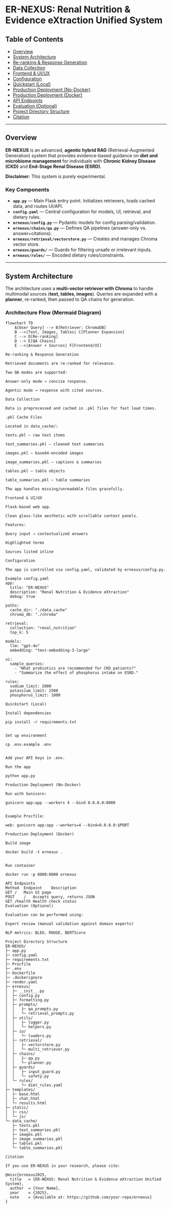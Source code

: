 # ER-NEXUS: Renal Nutrition & Evidence eXtraction Unified System

## Table of Contents
- [Overview](#overview)
- [System Architecture](#system-architecture)
- [Re-ranking & Response Generation](#re-ranking--response-generation)
- [Data Collection](#data-collection)
- [Frontend & UI/UX](#frontend--uiux)
- [Configuration](#configuration)
- [Quickstart (Local)](#quickstart-local)
- [Production Deployment (No-Docker)](#production-deployment-no-docker)
- [Production Deployment (Docker)](#production-deployment-docker)
- [API Endpoints](#api-endpoints)
- [Evaluation (Optional)](#evaluation-optional)
- [Project Directory Structure](#project-directory-structure)
- [Citation](#citation)

---

## Overview

**ER-NEXUS** is an advanced, **agentic hybrid RAG** (Retrieval-Augmented Generation) system that provides evidence-based guidance on **diet and microbiome management** for individuals with **Chronic Kidney Disease (CKD)** and **End-Stage Renal Disease (ESRD)**.  

**Disclaimer:** This system is purely experimental.

### Key Components
- **`app.py`** — Main Flask entry point. Initializes retrievers, loads cached data, and routes UI/API.  
- **`config.yaml`** — Central configuration for models, UI, retrieval, and dietary rules.  
- **`ernexus/config.py`** — Pydantic models for config parsing/validation.  
- **`ernexus/chains/qa.py`** — Defines QA pipelines (answer-only vs. answer+citations).  
- **`ernexus/retrieval/vectorstore.py`** — Creates and manages Chroma vector store.  
- **`ernexus/guards/`** — Guards for filtering unsafe or irrelevant inputs.  
- **`ernexus/rules/`** — Encoded dietary rules/constraints.  

---

## System Architecture

The architecture uses a **multi-vector retriever with Chroma** to handle multimodal sources (**text, tables, images**). Queries are expanded with a **planner**, re-ranked, then passed to QA chains for generation.  

### Architecture Flow (Mermaid Diagram)
```mermaid
flowchart TD
    A[User Query] --> B[Retriever: ChromaDB]
    B -->|Text, Images, Tables| C[Planner Expansion]
    C --> D[Re-ranking]
    D --> E[QA Chains]
    E -->|Answer + Sources| F[Frontend/UI]

Re-ranking & Response Generation

Retrieved documents are re-ranked for relevance.

Two QA modes are supported:

Answer-only mode → concise response.

Agentic mode → response with cited sources.

Data Collection

Data is preprocessed and cached in .pkl files for fast load times.

.pkl Cache Files

Located in data_cache/:

texts.pkl — raw text items

text_summaries.pkl — cleaned text summaries

images.pkl — base64-encoded images

image_summaries.pkl — captions & summaries

tables.pkl — table objects

table_summaries.pkl — table summaries

The app handles missing/unreadable files gracefully.

Frontend & UI/UX

Flask-based web app.

Clean glass-like aesthetic with scrollable context panels.

Features:

Query input → contextualized answers

Highlighted terms

Sources listed inline

Configuration

The app is controlled via config.yaml, validated by ernexus/config.py.

Example config.yaml
app:
  title: "ER-NEXUS"
  description: "Renal Nutrition & Evidence eXtraction"
  debug: true

paths:
  cache_dir: "./data_cache"
  chroma_db: "./chroma"

retrieval:
  collection: "renal_nutrition"
  top_k: 5

models:
  llm: "gpt-4o"
  embedding: "text-embedding-3-large"

ui:
  sample_queries:
    - "What probiotics are recommended for CKD patients?"
    - "Summarize the effect of phosphorus intake on ESRD."

rules:
  sodium_limit: 2000
  potassium_limit: 2500
  phosphorus_limit: 1000

Quickstart (Local)

Install dependencies

pip install -r requirements.txt


Set up environment

cp .env.example .env


Add your API keys in .env.

Run the app

python app.py

Production Deployment (No-Docker)

Run with Gunicorn:

gunicorn app:app --workers 4 --bind 0.0.0.0:8000


Example Procfile:

web: gunicorn app:app --workers=4 --bind=0.0.0.0:$PORT

Production Deployment (Docker)

Build image

docker build -t ernexus .


Run container

docker run -p 8000:8000 ernexus

API Endpoints
Method	Endpoint	Description
GET	/	Main UI page
POST	/	Accepts query, returns JSON
GET	/health	Health check status
Evaluation (Optional)

Evaluation can be performed using:

Expert review (manual validation against domain experts)

NLP metrics: BLEU, ROUGE, BERTScore

Project Directory Structure
ER-NEXUS/
├─ app.py
├─ config.yaml
├─ requirements.txt
├─ Procfile
├─ .env
├─ Dockerfile
├─ .dockerignore
├─ render.yaml
├─ ernexus/
│  ├─ __init__.py
│  ├─ config.py
│  ├─ formatting.py
│  ├─ prompts/
│  │   ├─ qa_prompts.py
│  │   └─ retrieval_prompts.py
│  ├─ utils/
│  │   ├─ logger.py
│  │   └─ helpers.py
│  ├─ io/
│  │   └─ loaders.py
│  ├─ retrieval/
│  │   ├─ vectorstore.py
│  │   └─ multi_retriever.py
│  ├─ chains/
│  │   ├─ qa.py
│  │   └─ planner.py
│  ├─ guards/
│  │   ├─ input_guard.py
│  │   └─ safety.py
│  └─ rules/
│      └─ diet_rules.yaml
├─ templates/
│  ├─ base.html
│  ├─ chat.html
│  └─ results.html
├─ static/
│  ├─ css/
│  └─ js/
└─ data_cache/
   ├─ texts.pkl
   ├─ text_summaries.pkl
   ├─ images.pkl
   ├─ image_summaries.pkl
   ├─ tables.pkl
   └─ table_summaries.pkl

Citation

If you use ER-NEXUS in your research, please cite:

@misc{ernexus2025,
  title   = {ER-NEXUS: Renal Nutrition & Evidence eXtraction Unified System},
  author  = {Your Name},
  year    = {2025},
  note    = {Available at: https://github.com/your-repo/ernexus}
}
